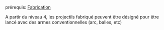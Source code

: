 prérequis: [Fabrication](Fabrication.md)

A partir du niveau 4, les projectils fabriqué peuvent être désigné pour être lancé avec des armes conventionnelles (arc, balles, etc)
